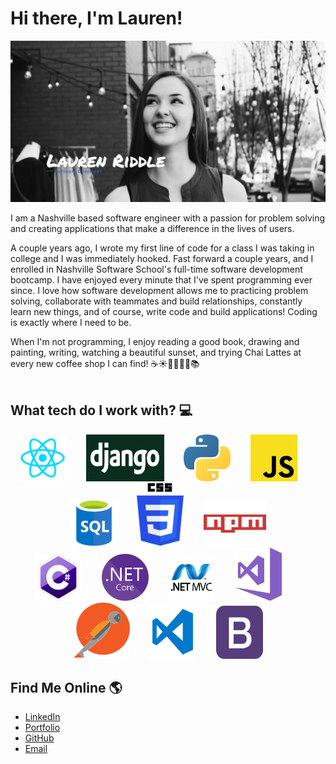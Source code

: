 # Hi there, I'm Lauren!
![ Lauren ](https://raw.githubusercontent.com/laurenriddle/laurenriddle/master/LaurenB&W.png)

I am a Nashville based software engineer with a passion for problem solving and creating applications that make a difference in the lives of users. 

A couple years ago, I wrote my first line of code for a class I was taking in college and I was immediately hooked. Fast forward a couple years, and I enrolled in Nashville Software School's full-time software development bootcamp. I have enjoyed every minute that I've spent programming ever since. I love how software development allows me to practicing problem
solving, collaborate with teammates and build relationships, constantly learn new things, and of course, write code and build applications! Coding is exactly where I need to be.

When I'm not programming, I enjoy reading a good book, drawing and painting, writing, watching a beautiful sunset, and trying Chai Lattes at every new coffee shop I can find! <span class="emoji">☕️☀️🦒📝🎶🎨📚</span><br/><br/>

## What tech do I work with? 💻

<div align="center"><img src="https://raw.githubusercontent.com/laurenriddle/laurenriddle/master/img/react.png" alt="React.js" width="75" height="75" />&nbsp&nbsp&nbsp&nbsp&nbsp&nbsp&nbsp&nbsp<img src="https://raw.githubusercontent.com/laurenriddle/laurenriddle/master/img/django.png" alt="Django" width="125" height="75" />&nbsp&nbsp&nbsp&nbsp&nbsp&nbsp&nbsp&nbsp<img src="https://raw.githubusercontent.com/laurenriddle/laurenriddle/master/img/python.png" alt="Python" width="75" height="75" />&nbsp&nbsp&nbsp&nbsp&nbsp&nbsp&nbsp&nbsp<img src="https://raw.githubusercontent.com/laurenriddle/laurenriddle/master/img/javascriptyellow.png" alt="Javascript" width="75" height="75" />&nbsp&nbsp&nbsp&nbsp&nbsp&nbsp&nbsp&nbsp<img src="https://raw.githubusercontent.com/laurenriddle/laurenriddle/master/img/sql.png" alt="SQL" width="75" height="75" />&nbsp&nbsp&nbsp&nbsp&nbsp&nbsp&nbsp&nbsp<img src="https://raw.githubusercontent.com/laurenriddle/laurenriddle/master/img/css3.png" alt="CSS" width="75" height="100" />&nbsp&nbsp&nbsp&nbsp&nbsp&nbsp&nbsp&nbsp<img src="https://raw.githubusercontent.com/laurenriddle/laurenriddle/master/img/npm.png" alt="NPM" width="100" height="75" /></div>


<div align="center"><img src="https://raw.githubusercontent.com/laurenriddle/laurenriddle/master/img/csharp.png" alt="csharp" width="75" height="75" />&nbsp&nbsp&nbsp&nbsp&nbsp&nbsp&nbsp&nbsp<img src="https://raw.githubusercontent.com/laurenriddle/laurenriddle/master/img/dotnetcore.png" alt="dotnet" width="75" height="75" />&nbsp&nbsp&nbsp&nbsp&nbsp&nbsp&nbsp&nbsp<img src="https://raw.githubusercontent.com/laurenriddle/laurenriddle/master/img/aspnetMVC.png" alt="aspnetMVC" width="75" height="75" />&nbsp&nbsp&nbsp&nbsp&nbsp&nbsp&nbsp&nbsp<img src="https://raw.githubusercontent.com/laurenriddle/laurenriddle/master/img/visualstudiocsharp.png" alt="visualstudiocsharp" width="75" height="85" />&nbsp&nbsp&nbsp&nbsp&nbsp&nbsp&nbsp&nbsp<img src="https://raw.githubusercontent.com/laurenriddle/laurenriddle/master/img/postman.png" alt="Postman" width="90" height="90"/>&nbsp&nbsp&nbsp&nbsp&nbsp&nbsp&nbsp&nbsp<img src="https://raw.githubusercontent.com/laurenriddle/laurenriddle/master/img/vsc.png" alt="visualstudiocode" width="75" height="85"/>&nbsp&nbsp&nbsp&nbsp&nbsp&nbsp&nbsp&nbsp<img src="https://raw.githubusercontent.com/laurenriddle/laurenriddle/master/img/bootstrap.png" alt="bootstrap" width="75" height="85"/></div>

## Find Me Online 🌎

 - <a href="https://www.linkedin.com/in/lauren-riddle/">LinkedIn</a>
 - <a href="https://laurenriddle.github.io/laurenriddle/">Portfolio</a>
 - <a href="https://github.com/laurenriddle">GitHub</a>
 - <a href="mailto: lari7132@gmail.com">Email</a>


